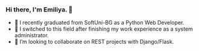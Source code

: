### Hi there, I'm Emiliya. 👋
- 🌱 I recently graduated from SoftUni-BG as a Python Web Developer.
- 🔭 I switched to this field after finishing my work experience as a system administrator.
- 👯 I’m looking to collaborate on REST projects with Django/Flask.

   

 
